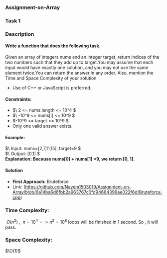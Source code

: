 ### Assignment-on-Array
### Task 1
### Description
#### Write a function that does the following task.  
Given an array of integers nums and an integer target, return indices of the two numbers such that they add up to target.You may assume that each input would have exactly one solution, and you may not use the same element twice.You can return the answer in any order.
Also, mention the Time and Space Complexity of your solution
+ Use of C++ or JavaScript is preferred.
#### Constraints:
+ $\ 2 <= nums.length <= 10^4 $  
+ $\ -10^9 <= nums[i] <= 10^9 $  
+ $\-10^9 <= target <= 10^9 $  
+ Only one valid answer exists.

#### Example:
$\ Input: nums=[2,7,11,15], target=9 $  
$\ Output: [0,1] $  
**Explanation: Because  nums[0] + nums[1] =9, we return [0, 1].**

#### Solution  
+ **First Approach:** Bruteforce
+ Link: (https://github.com/Nayem1503019/Assignment-on-Array/blob/6a14ba6d6fbb2a963767c0fd94664399ae022f6d/Bruteforce.cpp)
  
### Time Complexity:  
$`\ O(n^2) `$ , $`\ n=10^4  =>n^2=10^8  `$ loops  will  be  finished  in  1  second.  So ,   it   will   pass. 
### Space Complexity:
$`\O(1)`$
